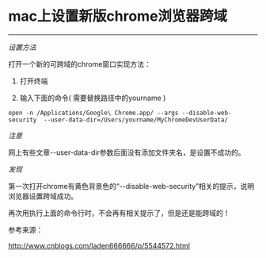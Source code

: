 # mac上设置新版chrome浏览器跨域
___
*设置方法*

打开一个新的可跨域的chrome窗口实现方法：

1. 打开终端

2. 输入下面的命令( 需要替换路径中的yourname )

```open -n /Applications/Google\ Chrome.app/ --args --disable-web-security  --user-data-dir=/Users/yourname/MyChromeDevUserData/```

*注意*

网上有些文章--user-data-dir参数后面没有添加文件夹名，是设置不成功的。

*发现*

第一次打开chrome有黄色背景色的“--disable-web-security”相关的提示，说明浏览器设置跨域成功。

再次用执行上面的命令行时，不会再有相关提示了，但是还是能跨域的！

 

参考来源：

http://www.cnblogs.com/laden666666/p/5544572.html
